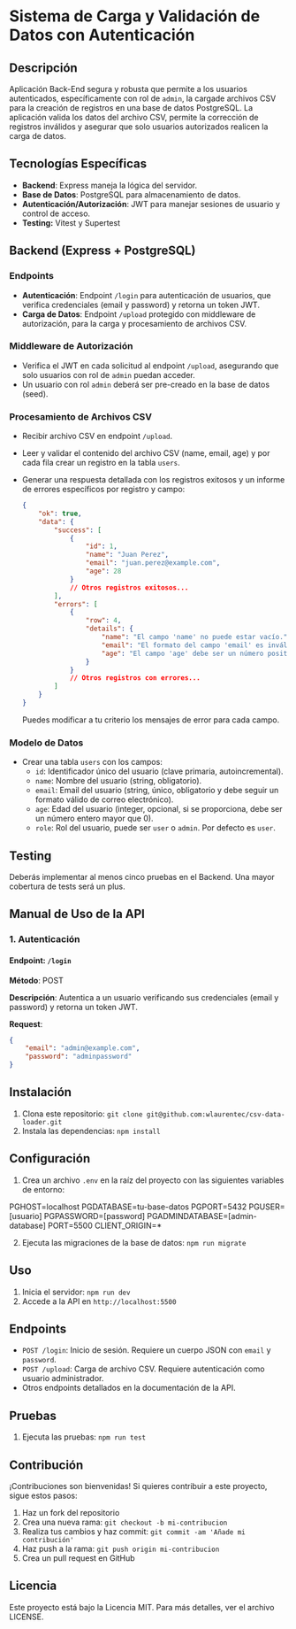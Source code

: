 # Sistema de Carga y Validación de Datos con Autenticación

## Descripción

Aplicación Back-End segura y robusta que permite a los usuarios autenticados, específicamente con rol de `admin`, la cargade  archivos CSV para la creación de registros en una base de datos PostgreSQL. La aplicación valida los datos del archivo CSV, permite la corrección de registros inválidos y asegurar que solo usuarios autorizados realicen la carga de datos.

## Tecnologías Específicas

- **Backend**: Express maneja la lógica del servidor.
- **Base de Datos**: PostgreSQL para almacenamiento de datos.
- **Autenticación/Autorización**: JWT para manejar sesiones de usuario y control de acceso.
- **Testing:** Vitest y Supertest

## Backend (Express + PostgreSQL)

### Endpoints

- **Autenticación**: Endpoint `/login` para autenticación de usuarios, que verifica credenciales (email y password) y retorna un token JWT.
- **Carga de Datos**: Endpoint `/upload` protegido con middleware de autorización, para la carga y procesamiento de archivos CSV.

### Middleware de Autorización

- Verifica el JWT en cada solicitud al endpoint `/upload`, asegurando que solo usuarios con rol de `admin` puedan acceder.
- Un usuario con rol `admin` deberá ser pre-creado en la base de datos (seed).

### Procesamiento de Archivos CSV

- Recibir archivo CSV en endpoint `/upload`.
- Leer y validar el contenido del archivo CSV (name, email, age) y por cada fila crear un registro en la tabla `users`.
- Generar una respuesta detallada con los registros exitosos y un informe de errores específicos por registro y campo:

    ```json
    {
        "ok": true,
        "data": {
            "success": [
                {
                    "id": 1,
                    "name": "Juan Perez",
                    "email": "juan.perez@example.com",
                    "age": 28
                }
                // Otros registros exitosos...
            ],
            "errors": [
                {
                    "row": 4,
                    "details": {
                        "name": "El campo 'name' no puede estar vacío.",
                        "email": "El formato del campo 'email' es inválido.",
                        "age": "El campo 'age' debe ser un número positivo."
                    }
                }
                // Otros registros con errores...
            ]
        }
    }
    ```

    Puedes modificar a tu criterio los mensajes de error para cada campo.

### Modelo de Datos

- Crear una tabla `users` con los campos:
    - `id`: Identificador único del usuario (clave primaria, autoincremental).
    - `name`: Nombre del usuario (string, obligatorio).
    - `email`: Email del usuario (string, único, obligatorio y debe seguir un formato válido de correo electrónico).
    - `age`: Edad del usuario (integer, opcional, si se proporciona, debe ser un número entero mayor que 0).
    - `role`: Rol del usuario, puede ser `user` o `admin`. Por defecto es `user`.

## Testing

Deberás implementar al menos cinco pruebas en el Backend. Una mayor cobertura de tests será un plus.

## Manual de Uso de la API

### 1. Autenticación

#### Endpoint: `/login`

**Método**: POST

**Descripción**: Autentica a un usuario verificando sus credenciales (email y password) y retorna un token JWT.

**Request**:

```json
{
    "email": "admin@example.com",
    "password": "adminpassword"
}
```

## Instalación

1. Clona este repositorio: `git clone git@github.com:wlaurentec/csv-data-loader.git`
2. Instala las dependencias: `npm install`

## Configuración

1. Crea un archivo `.env` en la raíz del proyecto con las siguientes variables de entorno:

PGHOST=localhost
PGDATABASE=tu-base-datos
PGPORT=5432
PGUSER=[usuario]
PGPASSWORD=[password]
PGADMINDATABASE=[admin-database]
PORT=5500
CLIENT_ORIGIN=*


2. Ejecuta las migraciones de la base de datos: `npm run migrate`

## Uso

1. Inicia el servidor: `npm run dev`
2. Accede a la API en `http://localhost:5500`

## Endpoints

- `POST /login`: Inicio de sesión. Requiere un cuerpo JSON con `email` y `password`.
- `POST /upload`: Carga de archivo CSV. Requiere autenticación como usuario administrador.
- Otros endpoints detallados en la documentación de la API.

## Pruebas

1. Ejecuta las pruebas: `npm run test`

## Contribución

¡Contribuciones son bienvenidas! Si quieres contribuir a este proyecto, sigue estos pasos:

1. Haz un fork del repositorio
2. Crea una nueva rama: `git checkout -b mi-contribucion`
3. Realiza tus cambios y haz commit: `git commit -am 'Añade mi contribución'`
4. Haz push a la rama: `git push origin mi-contribucion`
5. Crea un pull request en GitHub

## Licencia

Este proyecto está bajo la Licencia MIT. Para más detalles, ver el archivo LICENSE.